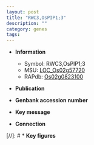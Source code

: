 ```yaml
---
layout: post
title: "RWC3,OsPIP1;3"
description: ""
category: genes
tags: 
---
```


* **Information**  
    + Symbol: RWC3,OsPIP1;3  
    + MSU: [LOC_Os02g57720](http://rice.uga.edu/cgi-bin/ORF_infopage.cgi?orf=LOC_Os02g57720)  
    + RAPdb: [Os02g0823100](http://rapdb.dna.affrc.go.jp/viewer/gbrowse_details/irgsp1?name=Os02g0823100)  

* **Publication**  

* **Genbank accession number**  

* **Key message**  

* **Connection**  

[//]: # * **Key figures**  


